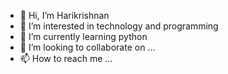 - 👋 Hi, I’m Harikrishnan
- 👀 I’m interested in technology and programming
- 🌱 I’m currently learning python
- 💞️ I’m looking to collaborate on ...
- 📫 How to reach me ...

<!---
harikrishnan45/harikrishnan45 is a ✨ special ✨ repository because its `README.md` (this file) appears on your GitHub profile.
You can click the Preview link to take a look at your changes.
--->
